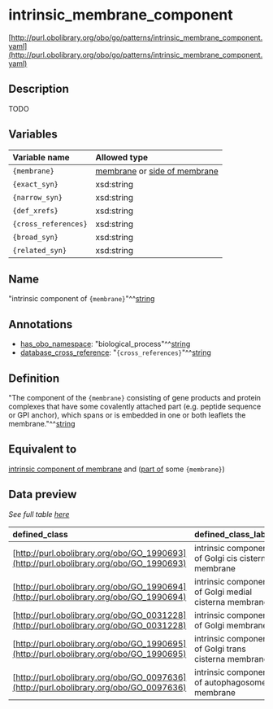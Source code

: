 # intrinsic_membrane_component

[http://purl.obolibrary.org/obo/go/patterns/intrinsic_membrane_component.yaml](http://purl.obolibrary.org/obo/go/patterns/intrinsic_membrane_component.yaml)

## Description

TODO




## Variables

| Variable name | Allowed type |
|:--------------|:-------------|
| `{membrane}` | [membrane](http://purl.obolibrary.org/obo/GO_0016020) or [side of membrane](http://purl.obolibrary.org/obo/GO_0098552) |
| `{exact_syn}` | xsd:string |
| `{narrow_syn}` | xsd:string |
| `{def_xrefs}` | xsd:string |
| `{cross_references}` | xsd:string |
| `{broad_syn}` | xsd:string |
| `{related_syn}` | xsd:string |

## Name

"intrinsic component of `{membrane}`"^^[string](http://www.w3.org/2001/XMLSchema#string)

## Annotations

- [has_obo_namespace](http://www.geneontology.org/formats/oboInOwl#hasOBONamespace): "biological_process"^^[string](http://www.w3.org/2001/XMLSchema#string)
- [database_cross_reference](http://www.geneontology.org/formats/oboInOwl#hasDbXref): "`{cross_references}`"^^[string](http://www.w3.org/2001/XMLSchema#string)

## Definition

"The component of the `{membrane}` consisting of gene products and protein complexes that have some covalently attached part (e.g. peptide sequence or GPI anchor), which spans or is embedded in one or both leaflets the membrane."^^[string](http://www.w3.org/2001/XMLSchema#string)

## Equivalent to

[intrinsic component of membrane](http://purl.obolibrary.org/obo/GO_0031224)  and ([part of](http://purl.obolibrary.org/obo/BFO_0000050) some `{membrane}`)







## Data preview

*See full table [here](https://github.com/geneontology/go-ontology/tree/master/src/design_patterns/intrinsic_membrane_component.tsv)*

| defined_class | defined_class_label | membrane | membrane_label |
|:--|:--|:--|:--|
| [http://purl.obolibrary.org/obo/GO_1990693](http://purl.obolibrary.org/obo/GO_1990693) | intrinsic component of Golgi cis cisterna membrane | [http://purl.obolibrary.org/obo/GO_1990674](http://purl.obolibrary.org/obo/GO_1990674) | Golgi cis cisterna membrane |
| [http://purl.obolibrary.org/obo/GO_1990694](http://purl.obolibrary.org/obo/GO_1990694) | intrinsic component of Golgi medial cisterna membrane | [http://purl.obolibrary.org/obo/GO_1990675](http://purl.obolibrary.org/obo/GO_1990675) | Golgi medial cisterna membrane |
| [http://purl.obolibrary.org/obo/GO_0031228](http://purl.obolibrary.org/obo/GO_0031228) | intrinsic component of Golgi membrane | [http://purl.obolibrary.org/obo/GO_0000139](http://purl.obolibrary.org/obo/GO_0000139) | Golgi membrane |
| [http://purl.obolibrary.org/obo/GO_1990695](http://purl.obolibrary.org/obo/GO_1990695) | intrinsic component of Golgi trans cisterna membrane | [http://purl.obolibrary.org/obo/GO_1990676](http://purl.obolibrary.org/obo/GO_1990676) | Golgi trans cisterna membrane |
| [http://purl.obolibrary.org/obo/GO_0097636](http://purl.obolibrary.org/obo/GO_0097636) | intrinsic component of autophagosome membrane | [http://purl.obolibrary.org/obo/GO_0000421](http://purl.obolibrary.org/obo/GO_0000421) | autophagosome membrane |

